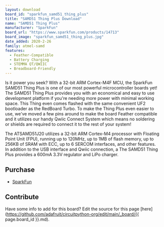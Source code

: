 ```yaml
---
layout: download
board_id: "sparkfun_samd51_thing_plus"
title: "SAMD51 Thing Plus Download"
name: "SAMD51 Thing Plus"
manufacturer: "SparkFun"
board_url: "https://www.sparkfun.com/products/14713"
board_image: "sparkfun_samd51_thing_plus.jpg"
date_added: 2020-2-26
family: atmel-samd
features:
  - Feather-Compatible
  - Battery Charging
  - STEMMA QT/QWIIC
  - Breadboard-Friendly
---
```


Is it power you seek? With a 32-bit ARM Cortex-M4F MCU, the SparkFun SAMD51 Thing Plus is one of our most powerful microcontroller boards yet! The SAMD51 Thing Plus provides you with an economical and easy to use development platform if you're needing more power with minimal working space. This Thing even comes flashed with the same convenient UF2 bootloader as the RedBoard Turbo. To make the Thing Plus even easier to use, we've moved a few pins around to make the board Feather compatible and it utilizes our handy Qwiic Connect System which means no soldering or shields are required to connect it to the rest of your system!

The ATSAMD51J20 utilizes a 32-bit ARM Cortex-M4 processor with Floating Point Unit (FPU), running up to 120MHz, up to 1MB of flash memory, up to 256KB of SRAM with ECC, up to 6 SERCOM interfaces, and other features. In addition to the USB interface and Qwiic connection, a The SAMD51 Thing Plus provides a 600mA 3.3V regulator and LiPo charger.

## Purchase
* [SparkFun](https://www.sparkfun.com/products/14713)


## Contribute

Have some info to add for this board? Edit the source for this page [here](https://github.com/adafruit/circuitpython-org/edit/main/_board/{{ page.board_id }}.md).
